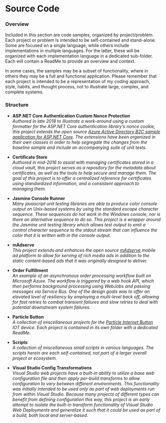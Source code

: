 # Source Code #

### Overview ###

Included in this section are code samples, organized by project/problem.  Each project or problem is intended to be self-contained and stand-alone.  Some are focused on a single language, while others include implementations in multiple languages.  For the latter, these will be organized with each implementation language in a dedicated sub-folder.  Each will contain a ReadMe to provide an overview and context.   

In some cases, the samples may be a subset of functionality, where in others they may be a full and functional application.  Please remember that each project is intended to be a representation of my coding approach, style, habits, and thought process, not to illustrate large, complex, and complete systems.  

### Structure ###

* **ASP.NET Core Authentication Custom Nonce Protection**
  <br />_Authored in late 2018 to illustrate a work-around using a custom formatter for the ASP.NET Core authentication library's nonce cookie, this project extends the open source [Azure Active Directory B2C sample application for ASP.NET Core](https://github.com/Azure-Samples/active-directory-b2c-dotnetcore-webapp).  The extensions have been organized in their own classes in order to help segregate the changes from the baseline sample and include an accompanying suite of unit tests._
 
* **Certificate Store**
  <br />_Authored in mid-2016 to assist with managing certificates stored in a cloud vault, this project serves as a repository for the metadata about certificates, as well as the tools to help secure and manage them.  The goal of this project is to offer a centralized reference for certificates using standardized information, and a consistent approach to managing them._
 
* **Jasmine Console Runner**
  <br />_Many javascript unit testing libraries are able to produce color console output on Unix-based systems by using the standard escape character sequence.  These sequences do not work in the Windows console, nor is there an alternative sequence to do so. This project is a wrapper around the Jasmine unit testing library which allows test output to emit a control character sequence to the stdout stream that can influence the color that it is written with in the console output._
  
* **mAdserve**
  <br />_This project extends and enhances the open source [mAdserve](http://madserve.org "mAdserve") mobile ad platform to allow for serving of rich media ads in addition to the static content-based ads that it was originally designed to deliver._

* **Order Fulfillment**
  <br />_An example of an asynchronous order processing workflow built on Microsoft Azure.  The workflow is triggered by a web hook API, which then performs background processing using WebJobs and passing messages via Service Bus.  One of the design goals was to offer an elevated level of resiliency by employing a multi-level back off, allowing for fast retries to combat transient failures and slow retries to deal with potential downstream system failures._
    
* **Particle Button**
  <br />_A collection of miscellaneous projects for the [Particle Internet Button](https://docs.particle.io/guide/tools-and-features/button/core/) IOT device.  Each project is contained in its own folder with a dedicated ReadMe._

* **Scripts**
  <br />_A collection of miscellaneous small scripts in various languages.  The scripts herein are each self-contained, not part of a larger overall project or ecosystem._
  
* **Visual Studio Config Transformations**
  <br />_Visual Studio web projects have a built-in ability to utilize a base web configuration file and then apply per-build transforms to allow configuration to vary between different environments.  This functionality was initially intended to be used only as part of web deployments run from within Visual Studio.  Because many projects of different types can benefit from defining configuration this way, this project is an early attempt to isolate the built-in transform functionality of Visual Studio Web Deployments and generalize it such that it could be used as part of a build, both local and server-based._
  
